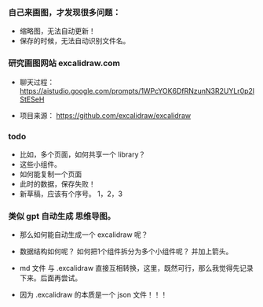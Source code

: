 
### 自己来画图，才发现很多问题：

- 缩略图，无法自动更新！
- 保存的时候，无法自动识别文件名。


### 研究画图网站 excalidraw.com
- 聊天过程： https://aistudio.google.com/prompts/1WPcYOK6DfRNzunN3R2UYLr0p2lStESeH

- 项目来源： https://github.com/excalidraw/excalidraw


### todo

- 比如，多个页面，如何共享一个 library？
- 这些小组件。
- 如何能复制一个页面
- 此时的数据，保存失败！
- 新草稿，应该有个序号。 1，2，3

### 类似 gpt 自动生成 思维导图。
- 那么如何能自动生成一个 excalidraw 呢？ 
- 数据结构如何呢？  如何把1个组件拆分为多个小组件呢？ 并加上箭头。

- md 文件 与 .excalidraw 直接互相转换，这里，既然可行，那么我觉得先记录下来。后面再尝试。
- 因为  .excalidraw 的本质是一个 json 文件！！！



